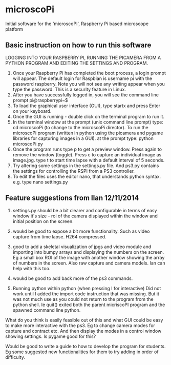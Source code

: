 microscoPi
==========

Initial software for the 'microscoPI', Raspberry Pi based microscope platform


Basic instruction on how to run this software
----------------------------------------------

LOGGING INTO YOUR RASPBERRY PI, RUNNING THE PICAMERA FROM A PYTHON PROGRAM AND
EDITING THE SETTINGS AND PROGRAM. 

1. Once your Raspberry Pi has completed the boot process, a login prompt will
appear. The default login for Raspbian is username pi with the password
raspberry. Note you will not see any writing appear when you type the password.
This is a security feature in Linux.
2. After you have successfully logged in, you will see the command line prompt
pi@raspberrypi~$
3. To load the graphical user interface (GUI), type startx and press Enter on your
keyboard.
4. Once the GUI is running - double click on the terminal program to run it.
5. In the terminal window  at the prompt (unix command line prompt) type: cd
microscoPi (to change to the microscoPi director).
To run the microscoPi program (written in python using the picamera and pygame
libraries for capturing images in a GUI).  at the prompt type:   python
microscoPi.py
6. Once the program runs type p to get a preview window. Press again to remove the
window (toggle). Press c to capture an individual image as image.jpg. type t to
start time lapse with a default interval of 5 seconds. 
7. Try altering some settings in the settings.py file. And ps3.py contains
the settings for controlling the RSPI from a PS3 controller. 
8. To edit the files uses the editor nano, that understands python syntax.  e.g.
type nano settings.py



Feature suggestions from Ilan 12/11/2014
----------------------------------------
 1. settings.py should be a bit clearer and configurable in terms of easy
window it's size - roi of the camera displayed within the window and
initial position on the screen.

2. woukd be good to expose a bit more functionality. Such as video capture
from time lapse. H264 compressed.

3. good to add a skeletal visualization of jpgs and video module and
importing into bumpy arrays and displaying the numbers on the screen. Eg a
small box ROI of the image with another window showing the array of numbers
in the screen. Also raw capture and camera models. Ian can help with this
too.

4. woukd be good to add back more of the ps3 commands.

5. Running python within python (when pressing I for interactive)  Did not
work until I added the import code instruction that was missing. But it was
not much use as you could not return to the program from the python shell.
Ie quit() exited both the parent micriscoPI program and the spawned command
line python.

What do you think is easily feasible out of this and what GUI could be easy
to make more interactive with the ps3. Eg to change camera modes for
capture and contract etc. And then display the modes in a control window
showing settings. Is pygame good for this?

Would be good to write a guide to how to develop the program for
students. Eg some suggested new functionalities for them to try adding
in order of difficulty.
